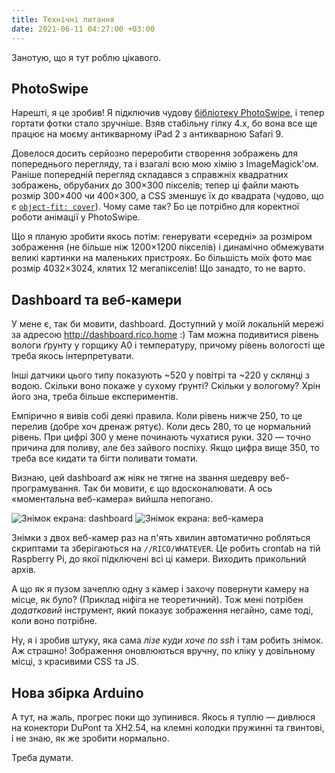 ```yaml
---
title: Технічні питання
date: 2021-06-11 04:27:00 +03:00
---
```


Занотую, що я тут роблю цікавого.


PhotoSwipe
----------

Нарешті, я це зробив! Я підключив чудову [бібліотеку PhotoSwipe][1], і тепер гортати фотки стало зручніше. Взяв стабільну гілку 4.x, бо вона все ще працює на моєму антикварному iPad 2 з антикварною Safari 9.

Довелося досить серйозно переробити створення зображень для попереднього перегляду, та і взагалі всю мою хімію з ImageMagick'ом. Раніше попередній перегляд складався з справжніх квадратних зображень, обрубаних до 300×300 пікселів; тепер ці файли мають розмір 300×400 чи 400×300, а CSS зменшує їх до квадрата (чудово, що є [`object-fit: cover`][2]). Чому саме так? Бо це потрібно для коректної роботи анімації у PhotoSwipe.

Що я планую зробити якось потім: генерувати «середні» за розміром зображення (не більше ніж 1200×1200 пікселів) і динамічно обмежувати великі картинки на маленьких пристроях. Бо більшість моїх фото має розмір 4032×3024, клятих 12 мегапікселів! Що занадто, то не варто.


Dashboard та веб-камери
-----------------------

У мене є, так би мовити, dashboard. Доступний у моїй локальній мережі за адресою <http://dashboard.rico.home> :) Там можна подивитися рівень вологи ґрунту у горщику A0 і температуру, причому рівень вологості ще треба якось інтерпретувати.

Інші датчики цього типу показують ~520 у повітрі та ~220 у склянці з водою. Скільки воно покаже у сухому ґрунті? Скільки у вологому? Хрін його зна, треба більше експериментів.

Емпірично я вивів собі деякі правила. Коли рівень нижче 250, то це перелив (добре хоч дренаж рятує). Коли десь 280, то це нормальний рівень. При цифрі 300 у мене починають чухатися руки. 320 — точно причина для поливу, але без зайвого поспіху. Якщо цифра вище 350, то треба все кидати та бігти поливати томати.

Визнаю, цей dashboard аж ніяк не тягне на звання шедевру веб-програмування. Так би мовити, є що вдосконалювати. А ось «моментальна веб-камера» вийшла непогано.

<img src="dashboard.png" style="max-width: 100%" alt="Знімок екрана: dashboard">
<img src="webcam.jpg" style="max-width: 100%" alt="Знімок екрана: веб-камера">

Знімки з двох веб-камер раз на п'ять хвилин автоматично робляться скриптами та зберігаються на `//RICO/WHATEVER`. Це робить crontab на тій Raspberry Pi, до якої підключені всі ці камери. Виходить прикольний архів.

А що як я пузом зачеплю одну з камер і захочу повернути камеру на місце, як було? (Приклад ніфіга не теоретичний). Тож мені потрібен _додатковий_ інструмент, який показує зображення негайно, саме тоді, коли воно потрібне.

Ну, я і зробив штуку, яка сама _лізе куди хоче по ssh_ і там робить знімок. Аж страшно! Зображення оновлюються вручну, по кліку у довільному місці, з красивими CSS та JS.


Нова збірка Arduino
-------------------

А тут, на жаль, прогрес поки що зупинився. Якось я туплю — дивлюся на конектори DuPont та XH2.54, на клемні колодки пружинні та гвинтові, і не знаю, як же зробити нормально.

Треба думати.

[1]: https://photoswipe.com/
[2]: https://developer.mozilla.org/en-US/docs/Web/CSS/object-fit
